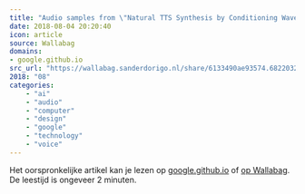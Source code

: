```yaml
---
title: "Audio samples from \"Natural TTS Synthesis by Conditioning WaveNet on Mel Spectrogram Predictions\""
date: 2018-08-04 20:20:40
icon: article
source: Wallabag
domains:
- google.github.io
src_url: "https://wallabag.sanderdorigo.nl/share/6133490ae93574.68220329"
2018: "08"
categories:
    - "ai"
    - "audio"
    - "computer"
    - "design"
    - "google"
    - "technology"
    - "voice"
---
```

Het oorspronkelijke artikel kan je lezen op [google.github.io](https://google.github.io/tacotron/publications/tacotron2/index.html) of [op Wallabag](https://wallabag.sanderdorigo.nl/share/6133490ae93574.68220329). De leestijd is ongeveer 2 minuten.